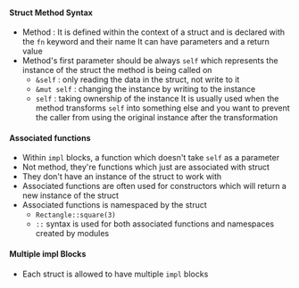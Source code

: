 #### Struct Method Syntax
* Method : It is defined within the context of a struct and is declared with the `fn` keyword and their name It can have parameters and a return value
* Method's first parameter should be always `self` which represents the instance of the struct the method is being called on
	+ `&self` : only reading the data in the struct, not write to it
	+ `&mut self` : changing the instance by writing to the instance
	+ `self` : taking ownership of the instance
		   It is usually used when the method transforms `self` into something else and you want to prevent the caller from using the original instance after the transformation

#### Associated functions
* Within `impl` blocks, a function which doesn't take `self` as a parameter
* Not method, they're functions which just are associated with struct
* They don't have an instance of the struct to work with
* Associated functions are often used for constructors which will return a new instance of the struct 
* Associated functions is namespaced by the struct
	+ `Rectangle::square(3)`
	+ `::` syntax is used for both associated functions and namespaces created by modules

#### Multiple impl Blocks
* Each struct is allowed to have multiple `impl` blocks
